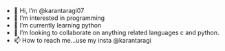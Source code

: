 - 👋 Hi, I’m @karantaragi07
- 👀 I’m interested in programming
- 🌱 I’m currently learning python
- 💞️ I’m looking to collaborate on anything related languages c and python.
- 📫 How to reach me...use my insta @karantaragi

<!---
karantaragi07/karantaragi07 is a ✨ special ✨ repository because its `README.md` (this file) appears on your GitHub profile.
You can click the Preview link to take a look at your changes.
--->
